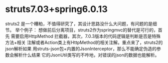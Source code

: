 # struts7.03+spring6.0.13

struts2 是一个糟粕，不值得研究了，其设计思路没什么大问题，有问题的是细节。
举个例子： 想做前后分离项目，struts2作为springmvc的替代是可行的，首先
需要启用HttpMethod 拦截器，其次，7.0.3版本的代码逻辑是判断是否是特殊方法+相关
注解或者Action类上有HttpMethod的相关注解。重点来了，struts2的json解析如果
用struts-json包+内置的JsonInterceptor，那么不能确定伪造的参数会解析什么结果
它的JsonUtil类写的不咋地，对错误的json的数据也能解析。
